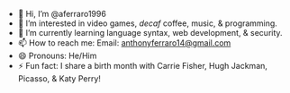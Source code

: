 - 👋 Hi, I’m @aferraro1996
- 👀 I’m interested in video games, *decaf* coffee, music, & programming.
- 🌱 I’m currently learning language syntax, web development, & security.
- 📫 How to reach me: Email: anthonyferraro14@gmail.com
- 😄 Pronouns: He/Him
- ⚡ Fun fact: I share a birth month with Carrie Fisher, Hugh Jackman, Picasso, & Katy Perry!

<!---
aferraro1996/aferraro1996 is a ✨ special ✨ repository because its `README.md` (this file) appears on your GitHub profile.
You can click the Preview link to take a look at your changes.
--->
